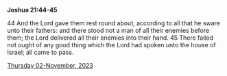 **Joshua 21:44-45**

44 And the Lord gave them rest round about, according to all that he sware unto their fathers: and there stood not a man of all their enemies before them; the Lord delivered all their enemies into their hand. 45 There failed not ought of any good thing which the Lord had spoken unto the house of Israel; all came to pass. 

[Thursday 02-November, 2023](https://getbible.life/kjv/Joshua/21/44-45)
